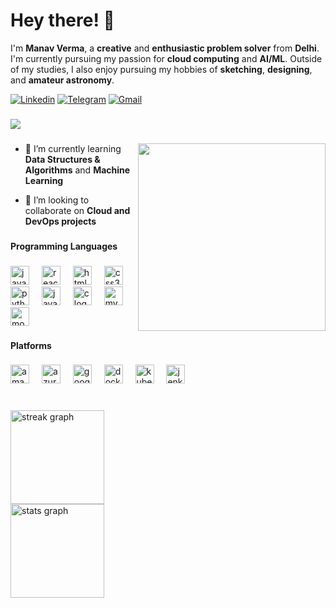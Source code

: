 # Hey there! :wave:

<!--Introduction -->
I'm **Manav Verma**, a **creative** and **enthusiastic problem solver** from **Delhi**. I'm currently pursuing my passion for **cloud computing** and **AI/ML**. Outside of my studies, I also enjoy pursuing my hobbies of **sketching**, **designing**, and **amateur astronomy**.

<!-- Your badges -->
[![Linkedin](https://img.shields.io/badge/-ManavVerma-blue?style=flat&logo=Linkedin&logoColor=white)](https://www.linkedin.com/in/manavvrma)
[![Telegram](https://img.shields.io/badge/-@Manav6666-blue?style=flat&logo=Telegram&logoColor=white)](https://t.me/Manav6666)
[![Gmail](https://img.shields.io/badge/-manavvrma17-c14438?style=flat&logo=Gmail&logoColor=white)](mailto:manavvrma17@gmail.com)

<!-- Profile View Count -->

###

<div align="left">
  <img src="https://profile-counter.glitch.me/manavvrma/count.svg?"  />
</div>

###

<img align="right" height="300" src="https://gifdb.com/images/high/coding-animated-laptop-flow-stream-ja04010rm5o68zfk.webp"  />

- 🌱 I’m currently learning **Data Structures & Algorithms** and **Machine Learning**

- 👯 I’m looking to collaborate on **Cloud and DevOps projects**






###

<h4 align="left">Programming Languages</h4>

###

<div align="left">
  <img src="https://cdn.jsdelivr.net/gh/devicons/devicon/icons/javascript/javascript-original.svg" height="30" alt="javascript logo"  />
  <img width="12" />
  <img src="https://cdn.jsdelivr.net/gh/devicons/devicon/icons/react/react-original.svg" height="30" alt="react logo"  />
  <img width="12" />
  <img src="https://cdn.jsdelivr.net/gh/devicons/devicon/icons/html5/html5-original.svg" height="30" alt="html5 logo"  />
  <img width="12" />
  <img src="https://cdn.jsdelivr.net/gh/devicons/devicon/icons/css3/css3-original.svg" height="30" alt="css3 logo"  />
  <img width="12" />
  <img src="https://cdn.jsdelivr.net/gh/devicons/devicon/icons/python/python-original.svg" height="30" alt="python logo"  />
  <img width="12" />
  <img src="https://cdn.jsdelivr.net/gh/devicons/devicon/icons/java/java-original.svg" height="30" alt="java logo"  />
  <img width="12" />
  <img src="https://cdn.jsdelivr.net/gh/devicons/devicon/icons/c/c-original.svg" height="30" alt="c logo"  />
  <img width="12" />
  <img src="https://cdn.jsdelivr.net/gh/devicons/devicon/icons/mysql/mysql-original.svg" height="30" alt="mysql logo"  />
  <img width="12" />
  <img src="https://cdn.jsdelivr.net/gh/devicons/devicon/icons/mongodb/mongodb-original.svg" height="30" alt="mongodb logo"  />
</div>

###

<h4 align="left">Platforms</h4>

###

<div align="left">
  <img src="https://skillicons.dev/icons?i=aws" height="30" alt="amazonwebservices logo"  />
  <img width="12" />
  <img src="https://cdn.simpleicons.org/microsoftazure/0078D4" height="30" alt="azure logo"  />
  <img width="12" />
  <img src="https://cdn.jsdelivr.net/gh/devicons/devicon/icons/googlecloud/googlecloud-original.svg" height="30" alt="googlecloud logo"  />
  <img width="12" />
  <img src="https://cdn.simpleicons.org/docker/2496ED" height="30" alt="docker logo"  />
  <img width="12" />
  <img src="https://cdn.simpleicons.org/kubernetes/326CE5" height="30" alt="kubernetes logo"  />
  <img width="12" />
  <img src="https://skillicons.dev/icons?i=jenkins" height="30" alt="jenkins logo"  />
</div>

###



###





###

<br clear="both">

<div align="left">
  <img src="https://streak-stats.demolab.com?user=manavvrma&locale=en&mode=daily&theme=swift&hide_border=true&border_radius=40&date_format=M%20j%5B,%20Y%5D&order=3" height="150" alt="streak graph" /> <br>
  <img src="https://github-readme-stats.vercel.app/api?username=manavvrma&hide_title=false&hide_rank=false&show_icons=true&include_all_commits=true&count_private=true&disable_animations=false&theme=github_dark&locale=en&hide_border=true&order=1" height="150" alt="stats graph"  />
</div>

###

<br clear="both">

